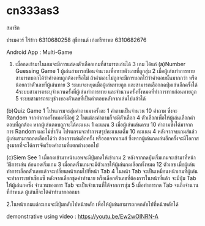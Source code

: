 # cn333as3

สมาชิก

ปรเมศวร์ ไร่ข้าว 6310680258
สุธีกานต์ เก่งกรีฑาพล 6310682676

Android App : Multi-Game

1. เมื่อกดเข้ามาในเกมจะมีการแสดงตัวเลือกเกมที่สามารถเล่นได้ 3 เกม ได้แก่
(a)Number Guessing Game
  1 ผู้เล่นสามารถป้อนจำนวนเพื่อทายตัวเลขที่ถูกสุ่ม
  2 เมื่อผู้เล่นทำการทายสามารถบอกได้ว่าคำตอบถูกต้องหรือไม่ ถ้าคำตอบไม่ถูกจะมีการบอกใบ้ว่าคำตอบนั้นมากกว่า หรือน้อยกว่าตัวเลขที่ผู้เล่นทาย
  3 ระบบจะหยุดเมื่อผู้เล่นทายถูก และสามารถเลือกกดปุ่มเล่นอีกครั้งได้
  4ระบบสามารถระบุจำนวนครั้งที่ผู้เล่นทำการทาย และจำนวนครั้งทั้งหมดที่ทำการทายก่อนทายถูก
  5 ระบบสามารถระบุช่วงของตัวเลขที่เป็นคำตอบหลังจากเล่นไปแล้วได้
    
(b)Quiz Game
  1 โปรแกรมจะสุ่มคำถามมาครั้งละ 1 คำถามเป็นจำนวน 10 คำถาม ซึ่งจะ Random จากคำถามทั้งหมดที่มีอยู่
  2 ในแต่ละคำถามก็จะมีตัวเลือก 4 ตัวเลือกเพื่อให้ผู้เล่นเลือกคำตอบที่ถูกต้อง หากผู้เล่นตอบถูกจะได้คะแนน 1 คะแนน
  3 เมื่อผู้เล่นเล่นครบ 10 คำถามซึ่งได้มาจากการ Random และไม่ซ้ำกัน โปรแกรมจะทำการสรุปคะแนนเต็ม 10 คะแนน
  4 หลังจากจบเกมส์แล้ว ผู้เล่นสามารถกดเลือกได้ว่า ต้องการเล่นอีกครั้ง หรืออกจากเกมส์ ซึ่งหากผู้เล่นกดเล่นอีกครั้งจะมีโอกาสสูงมากที่จะได้การจัดเรียงคำถามที่แตกต่างออกไป
    
(c)Siem See
  1 เมื่อกดเข้ามาหน้าแอพจะมีปุ่มกดให้เข้าเกม
  2 หลังจากกดปุ่มเริ่มเกมจะเข้ามาที่หน้าวิธีการเล่น ก่อนกดเริ่มเกม
  3 เมื่อกดเริ่มเกมจะมีตัวเลขให้ผู้เล่นกดเลือกทั้งหมด 12 ตัวเลข เมื่อผู้เล่นทำการเลือกตัวเลขแล้วจะเปลี่ยนหน้าเกมไปที่หน้า Tab
  4 ในหน้า Tab จะเป็นเหมือนหน้าเกมที่ผู้เล่นจะทำการเขย่าเซียมซี หลังจากเลือกชุดคำทำนาย หรือเลือกตัวเลขที่ต้องการในหน้าที่แล้ว จะมีปุ่ม Tab ให้ผู้เล่นกดซึ่ง
    จำนวนของการ Tab จะเป็นจำนวนที่ได้จากการสุ่ม 
  5 เมื่อทำการกด Tab จนถึงจำนวนที่กำหนด ผู้เล่นก็จะได้คำทำนายออกมา
    
2.ในหน้าเกมแต่ละเกมจะมีปุ่มกลับไปหน้าหลัก เพื่อให้ผู้เล่นสามารถกดกลับไปที่หน้าหลักได้ 

demonstrative using video : https://youtu.be/Ew2wOINRN-A

